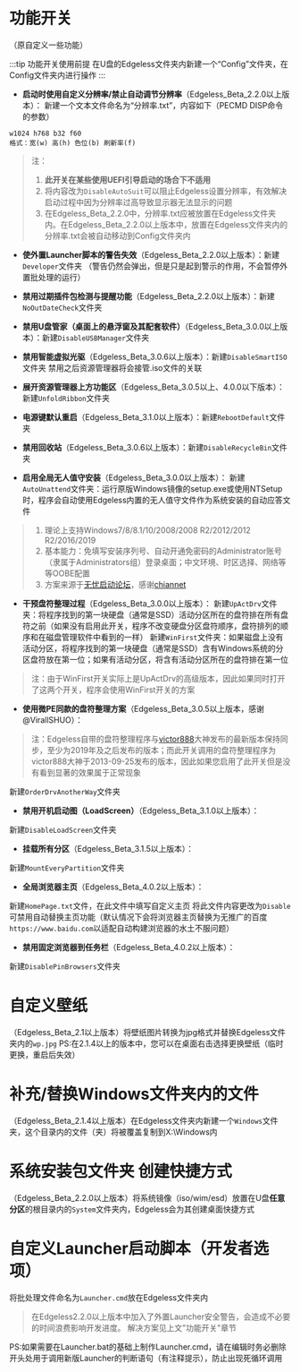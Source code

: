 # 功能开关

（原自定义一些功能）

:::tip 功能开关使用前提
在U盘的Edgeless文件夹内新建一个“Config”文件夹，在Config文件夹内进行操作
:::
* **启动时使用自定义分辨率/禁止自动调节分辨率**（Edgeless_Beta_2.2.0以上版本）：
新建一个文本文件命名为“分辨率.txt”，内容如下（PECMD DISP命令的参数）
```
w1024 h768 b32 f60
格式：宽(w) 高(h) 色位(b) 刷新率(f)
```
>注：
>1. **此开关在某些使用UEFI引导启动的场合下不适用**
>2. 将内容改为`DisableAutoSuit`可以阻止Edgeless设置分辨率，有效解决启动过程中因为分辨率过高导致显示器无法显示的问题
>3. 在Edgeless_Beta_2.2.0中，分辨率.txt应被放置在Edgeless文件夹内。在Edgeless_Beta_2.2.0以上版本中，放置在Edgeless文件夹内的分辨率.txt会被自动移动到Config文件夹内



* **使外置Launcher脚本的警告失效**（Edgeless_Beta_2.2.0以上版本）：新建`Developer`文件夹
（警告仍然会弹出，但是只是起到警示的作用，不会暂停外置批处理的运行）


* **禁用过期插件包检测与提醒功能**（Edgeless_Beta_2.2.0以上版本）：新建`NoOutDateCheck`文件夹


* **禁用U盘管家（桌面上的悬浮窗及其配套软件）**（Edgeless_Beta_3.0.0以上版本）：新建`DisableUSBManager`文件夹


* **禁用智能虚拟光驱**（Edgeless_Beta_3.0.6以上版本）：新建`DisableSmartISO`文件夹
禁用之后资源管理器将会接管.iso文件的关联



* **展开资源管理器上方功能区**（Edgeless_Beta_3.0.5以上、4.0.0以下版本）：
新建`UnfoldRibbon`文件夹


* **电源键默认重启**（Edgeless_Beta_3.1.0以上版本）：新建`RebootDefault`文件夹


* **禁用回收站**（Edgeless_Beta_3.0.6以上版本）：新建`DisableRecycleBin`文件夹



* **启用全局无人值守安装**（Edgeless_Beta_3.0.0以上版本）：
新建`AutoUnattend`文件夹：运行原版Windows镜像的setup.exe或使用NTSetup时，程序会自动使用Edgeless内置的无人值守文件作为系统安装的自动应答文件
>1. 理论上支持Windows7/8/8.1/10/2008/2008 R2/2012/2012 R2/2016/2019
>2. 基本能力：免填写安装序列号、自动开通免密码的Administrator账号（隶属于Administrators组）登录桌面；中文环境、时区选择、网络等等OOBE配置
>3. 方案来源于[无忧启动论坛](http://bbs.wuyou.net/forum.php?mod=viewthread&tid=414837)，感谢[chiannet](http://bbs.wuyou.net/home.php?mod=space&uid=282390)



*  **干预盘符整理过程**（Edgeless_Beta_3.0.0以上版本）：
  新建`UpActDrv`文件夹：将程序找到的第一块硬盘（通常是SSD）活动分区所在的盘符排在所有盘符之前（如果没有启用此开关，程序不改变硬盘分区盘符顺序，盘符排列的顺序和在磁盘管理软件中看到的一样）
  新建`WinFirst`文件夹：如果磁盘上没有活动分区，将程序找到的第一块硬盘（通常是SSD）含有Windows系统的分区盘符放在第一位；如果有活动分区，将含有活动分区所在的盘符排在第一位
>注：由于WinFirst开关实际上是UpActDrv的高级版本，因此如果同时打开了这两个开关，程序会使用WinFirst开关的方案



* **使用微PE同款的盘符整理方案**（Edgeless_Beta_3.0.5以上版本，感谢@VirallSHUO）：
>注：Edgeless自带的盘符整理程序与[victor888](http://bbs.wuyou.net/home.php?mod=space&uid=131142)大神发布的最新版本保持同步，至少为2019年及之后发布的版本；而此开关调用的盘符整理程序为victor888大神于2013-09-25发布的版本，因此如果您启用了此开关但是没有看到显著的效果属于正常现象

新建`OrderDrvAnotherWay`文件夹



* **禁用开机启动图（LoadScreen）**（Edgeless_Beta_3.1.0以上版本）：

新建`DisableLoadScreen`文件夹



* **挂载所有分区**（Edgeless_Beta_3.1.5以上版本）：

新建`MountEveryPartition`文件夹



* **全局浏览器主页**（Edgeless_Beta_4.0.2以上版本）：

新建`HomePage.txt`文件，在此文件中填写自定义主页
将此文件内容更改为`Disable`可禁用自动替换主页功能（默认情况下会将浏览器主页替换为无推广的百度`https://www.baidu.com`以适配自动构建浏览器的水土不服问题）



* **禁用固定浏览器到任务栏**（Edgeless_Beta_4.0.2以上版本）：

新建`DisablePinBrowsers`文件夹



# 自定义壁纸
（Edgeless_Beta_2.1以上版本）将壁纸图片转换为jpg格式并替换Edgeless文件夹内的`wp.jpg`
PS:在2.1.4以上的版本中，您可以在桌面右击选择更换壁纸（临时更换，重启后失效）


# 补充/替换Windows文件夹内的文件
（Edgeless_Beta_2.1.4以上版本）在Edgeless文件夹内新建一个`Windows`文件夹，这个目录内的文件（夹）将被覆盖复制到X:\Windows内


# 系统安装包文件夹 创建快捷方式
（Edgeless_Beta_2.2.0以上版本）将系统镜像（iso/wim/esd）放置在U盘**任意分区**的根目录内的`System`文件夹内，Edgeless会为其创建桌面快捷方式



# 自定义Launcher启动脚本（开发者选项）
将批处理文件命名为`Launcher.cmd`放在Edgeless文件夹内
>在Edgeless2.2.0以上版本中加入了外置Launcher安全警告，会造成不必要的时间浪费影响开发进度。
解决方案见上文"功能开关"章节


PS:如果需要在Launcher.bat的基础上制作Launcher.cmd，请在编辑时务必删除开头处用于调用新版Launcher的判断语句（有注释提示），防止出现死循环调用